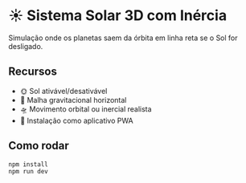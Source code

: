 
# ☀️ Sistema Solar 3D com Inércia

Simulação onde os planetas saem da órbita em linha reta se o Sol for desligado.

## Recursos
- 🌞 Sol ativável/desativável
- 🧲 Malha gravitacional horizontal
- 🛸 Movimento orbital ou inercial realista
- 📱 Instalação como aplicativo PWA

## Como rodar

```bash
npm install
npm run dev
```
